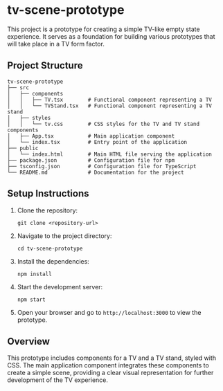 # tv-scene-prototype

This project is a prototype for creating a simple TV-like empty state experience. It serves as a foundation for building various prototypes that will take place in a TV form factor.

## Project Structure

```
tv-scene-prototype
├── src
│   ├── components
│   │   ├── TV.tsx        # Functional component representing a TV
│   │   └── TVStand.tsx   # Functional component representing a TV stand
│   ├── styles
│   │   └── tv.css        # CSS styles for the TV and TV stand components
│   ├── App.tsx           # Main application component
│   └── index.tsx         # Entry point of the application
├── public
│   └── index.html        # Main HTML file serving the application
├── package.json          # Configuration file for npm
├── tsconfig.json         # Configuration file for TypeScript
└── README.md             # Documentation for the project
```

## Setup Instructions

1. Clone the repository:
   ```
   git clone <repository-url>
   ```

2. Navigate to the project directory:
   ```
   cd tv-scene-prototype
   ```

3. Install the dependencies:
   ```
   npm install
   ```

4. Start the development server:
   ```
   npm start
   ```

5. Open your browser and go to `http://localhost:3000` to view the prototype.

## Overview

This prototype includes components for a TV and a TV stand, styled with CSS. The main application component integrates these components to create a simple scene, providing a clear visual representation for further development of the TV experience.